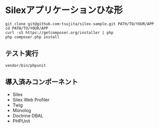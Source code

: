 # Silexアプリケーションひな形
```
git clone git@github.com:tsujita/silex-sample.git PATH/TO/YOUR/APP
cd PATH/TO/YOUR/APP
curl -sS https://getcomposer.org/installer | php
php composer.php install
```

## テスト実行
```
vendor/bin/phpunit 
```

## 導入済みコンポーネント
* Silex
* Silex Web Profiler
* Twig
* Monolog
* Doctrine DBAL
* PHPUnit

